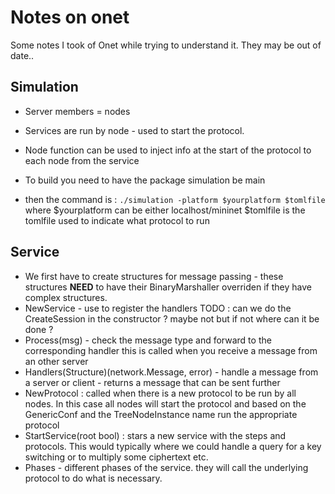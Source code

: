 # Notes on onet
Some notes I took of Onet while trying to understand it. They may be out of date..

## Simulation 
- Server members = nodes
- Services are run by node - used to start the protocol. 
- Node function can be used to inject info at the start of the protocol to each node from the service 


- To build you need to have the package simulation be main
- then the command is : 
	`./simulation -platform $yourplatform $tomlfile`
	where $yourplatform can be either localhost/mininet
	$tomlfile is the tomlfile used to indicate what protocol to run 


## Service 

- We first have to create structures for message passing - these structures **NEED** to have their BinaryMarshaller overriden if they have complex structures. 
- NewService - use to register the handlers TODO : can we do the CreateSession in the constructor ? maybe not but if not where can it be done ? 
- Process(msg) - check the message type and forward to the corresponding handler this is called when you receive a message from an other server 
- Handlers(Structure)(network.Message, error) - handle a message from a server or client - returns a message that can be sent further 
- NewProtocol : called when there is a new protocol to be run by all nodes. In this case all nodes will start the protocol and based on the GenericConf and the TreeNodeInstance name run the appropriate protocol 
- StartService(root bool) : stars a new service with the steps and protocols. 
This would typically where we could handle a query for a key switching or to multiply some ciphertext etc.
- Phases - different phases of the service. they will call the underlying protocol to do what is necessary. 
